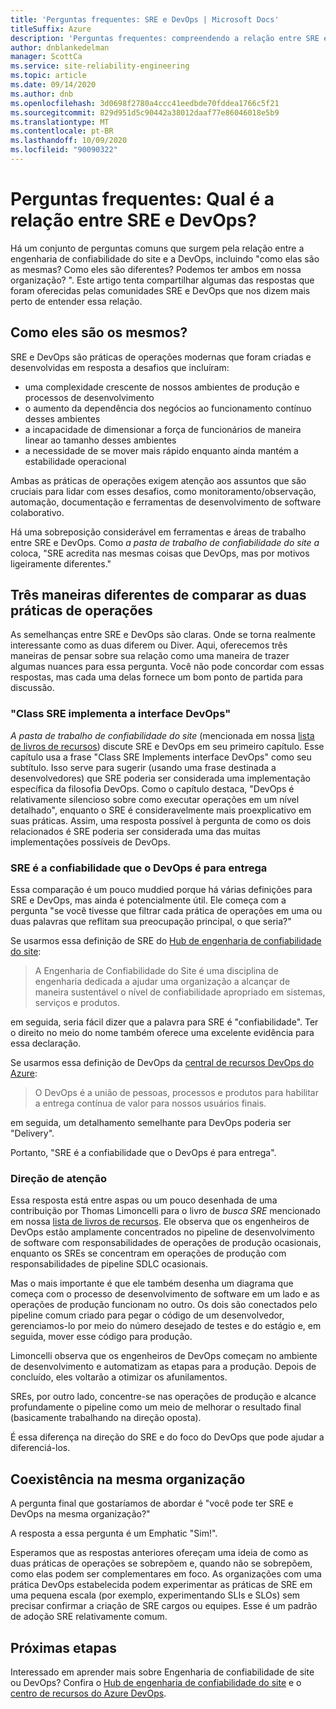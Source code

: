 ```yaml
---
title: 'Perguntas frequentes: SRE e DevOps | Microsoft Docs'
titleSuffix: Azure
description: 'Perguntas frequentes: compreendendo a relação entre SRE e DevOps'
author: dnblankedelman
manager: ScottCa
ms.service: site-reliability-engineering
ms.topic: article
ms.date: 09/14/2020
ms.author: dnb
ms.openlocfilehash: 3d0698f2780a4ccc41eedbde70fddea1766c5f21
ms.sourcegitcommit: 829d951d5c90442a38012daaf77e86046018e5b9
ms.translationtype: MT
ms.contentlocale: pt-BR
ms.lasthandoff: 10/09/2020
ms.locfileid: "90090322"
---
```

# <a name="frequently-asked-questions-whats-the-relationship-between-sre-and-devops"></a>Perguntas frequentes: Qual é a relação entre SRE e DevOps?

Há um conjunto de perguntas comuns que surgem pela relação entre a engenharia de confiabilidade do site e a DevOps, incluindo "como elas são as mesmas? Como eles são diferentes? Podemos ter ambos em nossa organização? ". Este artigo tenta compartilhar algumas das respostas que foram oferecidas pelas comunidades SRE e DevOps que nos dizem mais perto de entender essa relação.

## <a name="how-are-they-the-same"></a>Como eles são os mesmos?

SRE e DevOps são práticas de operações modernas que foram criadas e desenvolvidas em resposta a desafios que incluíram:

- uma complexidade crescente de nossos ambientes de produção e processos de desenvolvimento
- o aumento da dependência dos negócios ao funcionamento contínuo desses ambientes
- a incapacidade de dimensionar a força de funcionários de maneira linear ao tamanho desses ambientes
- a necessidade de se mover mais rápido enquanto ainda mantém a estabilidade operacional

Ambas as práticas de operações exigem atenção aos assuntos que são cruciais para lidar com esses desafios, como monitoramento/observação, automação, documentação e ferramentas de desenvolvimento de software colaborativo.

Há uma sobreposição considerável em ferramentas e áreas de trabalho entre SRE e DevOps. Como _a pasta de trabalho de confiabilidade do site a_ coloca, "SRE acredita nas mesmas coisas que DevOps, mas por motivos ligeiramente diferentes."

## <a name="three-different-ways-to-compare-the-two-operations-practices"></a>Três maneiras diferentes de comparar as duas práticas de operações

As semelhanças entre SRE e DevOps são claras. Onde se torna realmente interessante como as duas diferem ou Diver. Aqui, oferecemos três maneiras de pensar sobre sua relação como uma maneira de trazer algumas nuances para essa pergunta. Você não pode concordar com essas respostas, mas cada uma delas fornece um bom ponto de partida para discussão.

### <a name="class-sre-implements-interface-devops"></a>"Class SRE implementa a interface DevOps"

_A pasta de trabalho de confiabilidade do site_ (mencionada em nossa [lista de livros de recursos](../resources/books.md)) discute SRE e DevOps em seu primeiro capítulo. Esse capítulo usa a frase "Class SRE Implements interface DevOps" como seu subtítulo. Isso serve para sugerir (usando uma frase destinada a desenvolvedores) que SRE poderia ser considerada uma implementação específica da filosofia DevOps. Como o capítulo destaca, "DevOps é relativamente silencioso sobre como executar operações em um nível detalhado", enquanto o SRE é consideravelmente mais proexplicativo em suas práticas. Assim, uma resposta possível à pergunta de como os dois relacionados é SRE poderia ser considerada uma das muitas implementações possíveis de DevOps.

### <a name="sre-is-to-reliability-as-devops-is-to-delivery"></a>SRE é a confiabilidade que o DevOps é para entrega

Essa comparação é um pouco muddied porque há várias definições para SRE e DevOps, mas ainda é potencialmente útil. Ele começa com a pergunta "se você tivesse que filtrar cada prática de operações em uma ou duas palavras que reflitam sua preocupação principal, o que seria?"

Se usarmos essa definição de SRE do [Hub de engenharia de confiabilidade do site](../index.yml):

> A Engenharia de Confiabilidade do Site é uma disciplina de engenharia dedicada a ajudar uma organização a alcançar de maneira sustentável o nível de confiabilidade apropriado em sistemas, serviços e produtos.

em seguida, seria fácil dizer que a palavra para SRE é "confiabilidade". Ter o direito no meio do nome também oferece uma excelente evidência para essa declaração.

Se usarmos essa definição de DevOps da [central de recursos DevOps do Azure](https://docs.microsoft.com/azure/devops/learn/):

> O DevOps é a união de pessoas, processos e produtos para habilitar a entrega contínua de valor para nossos usuários finais.

em seguida, um detalhamento semelhante para DevOps poderia ser "Delivery".

Portanto, "SRE é a confiabilidade que o DevOps é para entrega".

### <a name="direction-of-attention"></a>Direção de atenção

Essa resposta está entre aspas ou um pouco desenhada de uma contribuição por Thomas Limoncelli para o livro de _busca SRE_ mencionado em nossa [lista de livros de recursos](../resources/books.md). Ele observa que os engenheiros de DevOps estão amplamente concentrados no pipeline de desenvolvimento de software com responsabilidades de operações de produção ocasionais, enquanto os SREs se concentram em operações de produção com responsabilidades de pipeline SDLC ocasionais.

Mas o mais importante é que ele também desenha um diagrama que começa com o processo de desenvolvimento de software em um lado e as operações de produção funcionam no outro. Os dois são conectados pelo pipeline comum criado para pegar o código de um desenvolvedor, gerenciamos-lo por meio do número desejado de testes e do estágio e, em seguida, mover esse código para produção.

Limoncelli observa que os engenheiros de DevOps começam no ambiente de desenvolvimento e automatizam as etapas para a produção. Depois de concluído, eles voltarão a otimizar os afunilamentos.

SREs, por outro lado, concentre-se nas operações de produção e alcance profundamente o pipeline como um meio de melhorar o resultado final (basicamente trabalhando na direção oposta).

É essa diferença na direção do SRE e do foco do DevOps que pode ajudar a diferenciá-los.

## <a name="coexistence-in-the-same-organization"></a>Coexistência na mesma organização

A pergunta final que gostaríamos de abordar é "você pode ter SRE e DevOps na mesma organização?"

A resposta a essa pergunta é um Emphatic "Sim!".

Esperamos que as respostas anteriores ofereçam uma ideia de como as duas práticas de operações se sobrepõem e, quando não se sobrepõem, como elas podem ser complementares em foco. As organizações com uma prática DevOps estabelecida podem experimentar as práticas de SRE em uma pequena escala (por exemplo, experimentando SLIs e SLOs) sem precisar confirmar a criação de SRE cargos ou equipes. Esse é um padrão de adoção SRE relativamente comum.

## <a name="next-steps"></a>Próximas etapas

Interessado em aprender mais sobre Engenharia de confiabilidade de site ou DevOps? Confira o [Hub de engenharia de confiabilidade do site](../index.yml) e o [centro de recursos do Azure DevOps](https://docs.microsoft.com/azure/devops/learn/).
